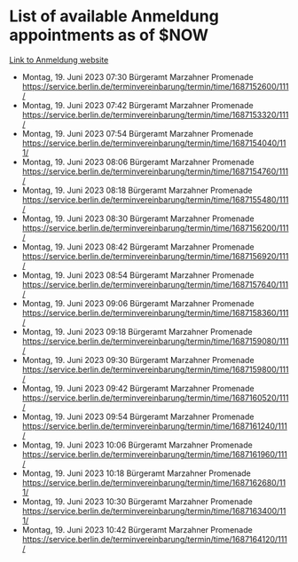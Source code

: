 # List of available Anmeldung appointments as of $NOW
[Link to Anmeldung website](https://service.berlin.de/terminvereinbarung/termin/tag.php?termin=1&anliegen[]=120686&dienstleisterlist=122210,122217,327316,122219,327312,122227,327314,122231,327346,122243,327348,122254,122252,329742,122260,329745,122262,329748,122271,327278,122273,327274,122277,327276,330436,122280,327294,122282,327290,122284,327292,122291,327270,122285,327266,122286,327264,122296,327268,150230,329760,122297,327286,122294,327284,122312,329763,122314,329775,122304,327330,122311,327334,122309,327332,317869,122281,327352,122279,329772,122283,122276,327324,122274,327326,122267,329766,122246,327318,122251,327320,122257,327322,122208,327298,122226,327300&herkunft=http%3A%2F%2Fservice.berlin.de%2Fdienstleistung%2F120686%2F)
- Montag, 19. Juni 2023 07:30 Bürgeramt Marzahner Promenade https://service.berlin.de/terminvereinbarung/termin/time/1687152600/111/
- Montag, 19. Juni 2023 07:42 Bürgeramt Marzahner Promenade https://service.berlin.de/terminvereinbarung/termin/time/1687153320/111/
- Montag, 19. Juni 2023 07:54 Bürgeramt Marzahner Promenade https://service.berlin.de/terminvereinbarung/termin/time/1687154040/111/
- Montag, 19. Juni 2023 08:06 Bürgeramt Marzahner Promenade https://service.berlin.de/terminvereinbarung/termin/time/1687154760/111/
- Montag, 19. Juni 2023 08:18 Bürgeramt Marzahner Promenade https://service.berlin.de/terminvereinbarung/termin/time/1687155480/111/
- Montag, 19. Juni 2023 08:30 Bürgeramt Marzahner Promenade https://service.berlin.de/terminvereinbarung/termin/time/1687156200/111/
- Montag, 19. Juni 2023 08:42 Bürgeramt Marzahner Promenade https://service.berlin.de/terminvereinbarung/termin/time/1687156920/111/
- Montag, 19. Juni 2023 08:54 Bürgeramt Marzahner Promenade https://service.berlin.de/terminvereinbarung/termin/time/1687157640/111/
- Montag, 19. Juni 2023 09:06 Bürgeramt Marzahner Promenade https://service.berlin.de/terminvereinbarung/termin/time/1687158360/111/
- Montag, 19. Juni 2023 09:18 Bürgeramt Marzahner Promenade https://service.berlin.de/terminvereinbarung/termin/time/1687159080/111/
- Montag, 19. Juni 2023 09:30 Bürgeramt Marzahner Promenade https://service.berlin.de/terminvereinbarung/termin/time/1687159800/111/
- Montag, 19. Juni 2023 09:42 Bürgeramt Marzahner Promenade https://service.berlin.de/terminvereinbarung/termin/time/1687160520/111/
- Montag, 19. Juni 2023 09:54 Bürgeramt Marzahner Promenade https://service.berlin.de/terminvereinbarung/termin/time/1687161240/111/
- Montag, 19. Juni 2023 10:06 Bürgeramt Marzahner Promenade https://service.berlin.de/terminvereinbarung/termin/time/1687161960/111/
- Montag, 19. Juni 2023 10:18 Bürgeramt Marzahner Promenade https://service.berlin.de/terminvereinbarung/termin/time/1687162680/111/
- Montag, 19. Juni 2023 10:30 Bürgeramt Marzahner Promenade https://service.berlin.de/terminvereinbarung/termin/time/1687163400/111/
- Montag, 19. Juni 2023 10:42 Bürgeramt Marzahner Promenade https://service.berlin.de/terminvereinbarung/termin/time/1687164120/111/
